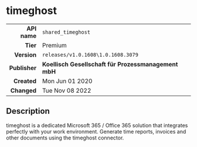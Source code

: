 # timeghost
| | |
|-:|-|
|**API name**|`shared_timeghost`|
|**Tier**|Premium|
|**Version**|`releases/v1.0.1608\1.0.1608.3079`|
|**Publisher**|**Koellisch Gesellschaft für Prozessmanagement mbH**|
|**Created**|Mon Jun 01 2020|
|**Changed**|Tue Nov 08 2022|

## Description
timeghost is a dedicated Microsoft 365 / Office 365 solution that integrates perfectly with your work environment. Generate time reports, invoices and other documents using the timeghost connector.
